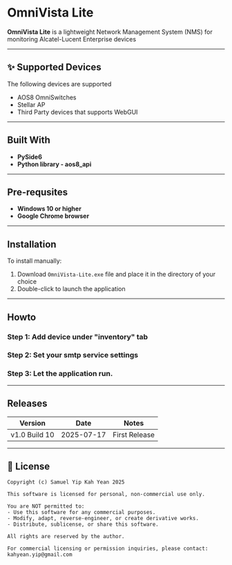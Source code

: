 
# OmniVista Lite

**OmniVista Lite** is a lightweight Network Management System (NMS) for monitoring Alcatel-Lucent Enterprise devices

---

## ✨ Supported Devices

The following devices are supported

- AOS8 OmniSwitches
- Stellar AP
- Third Party devices that supports WebGUI

---

## Built With

- **PySide6**
- **Python library - aos8_api** 

---

## Pre-requsites

- **Windows 10 or higher**
- **Google Chrome browser** 

---

## Installation

To install manually:

1. Download `OmniVista-Lite.exe` file and place it in the directory of your choice
2. Double-click to launch the application

---

## Howto

### Step 1: Add device under "inventory" tab

### Step 2: Set your smtp service settings

### Step 3: Let the application run. 


---


## Releases

| Version          | Date       | Notes           |
|------------------|------------|-----------------|
| v1.0 Build 10    | 2025-07-17 | First  Release  |


---

## 📄 License

```
Copyright (c) Samuel Yip Kah Yean 2025

This software is licensed for personal, non-commercial use only.

You are NOT permitted to:
- Use this software for any commercial purposes.
- Modify, adapt, reverse-engineer, or create derivative works.
- Distribute, sublicense, or share this software.

All rights are reserved by the author.

For commercial licensing or permission inquiries, please contact:
kahyean.yip@gmail.com
```





